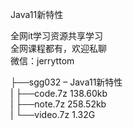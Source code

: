 Java11新特性

全网it学习资源共享学习<br>全网课程都有，欢迎私聊<br>微信：jerryttom<br>

├──sgg032 – Java11新特性<br> | ├──code.7z 138.60kb<br> | ├──note.7z 258.52kb<br> | └──video.7z 1.32G